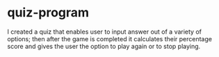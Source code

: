 # quiz-program
I created a quiz that enables user to input answer out of a variety of options; then after the game is completed it calculates their percentage score and gives the user the option to play again or to stop playing. 

